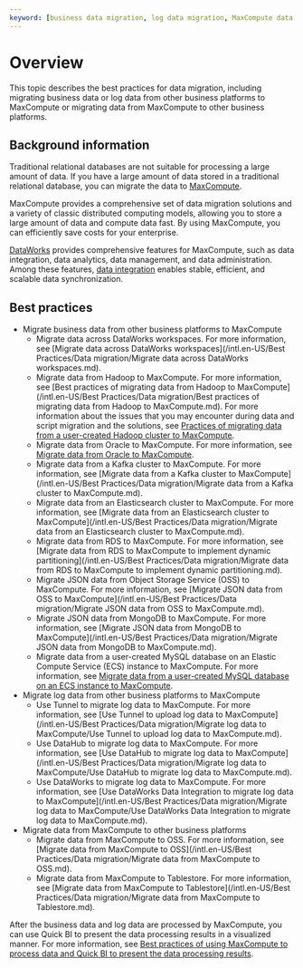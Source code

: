```yaml
---
keyword: [business data migration, log data migration, MaxCompute data migration]
---
```


# Overview

This topic describes the best practices for data migration, including migrating business data or log data from other business platforms to MaxCompute or migrating data from MaxCompute to other business platforms.

## Background information

Traditional relational databases are not suitable for processing a large amount of data. If you have a large amount of data stored in a traditional relational database, you can migrate the data to [MaxCompute](https://www.aliyun.com/product/odps?spm=a2c4g.11186623.2.7.48701099j4Wth9).

MaxCompute provides a comprehensive set of data migration solutions and a variety of classic distributed computing models, allowing you to store a large amount of data and compute data fast. By using MaxCompute, you can efficiently save costs for your enterprise.

[DataWorks](https://www.alibabacloud.com/product/ide) provides comprehensive features for MaxCompute, such as data integration, data analytics, data management, and data administration. Among these features, [data integration]() enables stable, efficient, and scalable data synchronization.

## Best practices

-   Migrate business data from other business platforms to MaxCompute
    -   Migrate data across DataWorks workspaces. For more information, see [Migrate data across DataWorks workspaces](/intl.en-US/Best Practices/Data migration/Migrate data across DataWorks workspaces.md).
    -   Migrate data from Hadoop to MaxCompute. For more information, see [Best practices of migrating data from Hadoop to MaxCompute](/intl.en-US/Best Practices/Data migration/Best practices of migrating data from Hadoop to MaxCompute.md). For more information about the issues that you may encounter during data and script migration and the solutions, see [Practices of migrating data from a user-created Hadoop cluster to MaxCompute](https://yq.aliyun.com/articles/630231).
    -   Migrate data from Oracle to MaxCompute. For more information, see [Migrate data from Oracle to MaxCompute]().
    -   Migrate data from a Kafka cluster to MaxCompute. For more information, see [Migrate data from a Kafka cluster to MaxCompute](/intl.en-US/Best Practices/Data migration/Migrate data from a Kafka cluster to MaxCompute.md).
    -   Migrate data from an Elasticsearch cluster to MaxCompute. For more information, see [Migrate data from an Elasticsearch cluster to MaxCompute](/intl.en-US/Best Practices/Data migration/Migrate data from an Elasticsearch cluster to MaxCompute.md).
    -   Migrate data from RDS to MaxCompute. For more information, see [Migrate data from RDS to MaxCompute to implement dynamic partitioning](/intl.en-US/Best Practices/Data migration/Migrate data from RDS to MaxCompute to implement dynamic partitioning.md).
    -   Migrate JSON data from Object Storage Service \(OSS\) to MaxCompute. For more information, see [Migrate JSON data from OSS to MaxCompute](/intl.en-US/Best Practices/Data migration/Migrate JSON data from OSS to MaxCompute.md).
    -   Migrate JSON data from MongoDB to MaxCompute. For more information, see [Migrate JSON data from MongoDB to MaxCompute](/intl.en-US/Best Practices/Data migration/Migrate JSON data from MongoDB to MaxCompute.md).
    -   Migrate data from a user-created MySQL database on an Elastic Compute Service \(ECS\) instance to MaxCompute. For more information, see [Migrate data from a user-created MySQL database on an ECS instance to MaxCompute]().
-   Migrate log data from other business platforms to MaxCompute
    -   Use Tunnel to migrate log data to MaxCompute. For more information, see [Use Tunnel to upload log data to MaxCompute](/intl.en-US/Best Practices/Data migration/Migrate log data to MaxCompute/Use Tunnel to upload log data to MaxCompute.md).
    -   Use DataHub to migrate log data to MaxCompute. For more information, see [Use DataHub to migrate log data to MaxCompute](/intl.en-US/Best Practices/Data migration/Migrate log data to MaxCompute/Use DataHub to migrate log data to MaxCompute.md).
    -   Use DataWorks to migrate log data to MaxCompute. For more information, see [Use DataWorks Data Integration to migrate log data to MaxCompute](/intl.en-US/Best Practices/Data migration/Migrate log data to MaxCompute/Use DataWorks Data Integration to migrate log data to MaxCompute.md).
-   Migrate data from MaxCompute to other business platforms
    -   Migrate data from MaxCompute to OSS. For more information, see [Migrate data from MaxCompute to OSS](/intl.en-US/Best Practices/Data migration/Migrate data from MaxCompute to OSS.md).
    -   Migrate data from MaxCompute to Tablestore. For more information, see [Migrate data from MaxCompute to Tablestore](/intl.en-US/Best Practices/Data migration/Migrate data from MaxCompute to Tablestore.md).

After the business data and log data are processed by MaxCompute, you can use Quick BI to present the data processing results in a visualized manner. For more information, see [Best practices of using MaxCompute to process data and Quick BI to present the data processing results](https://bp.aliyun.com/detail/106).

